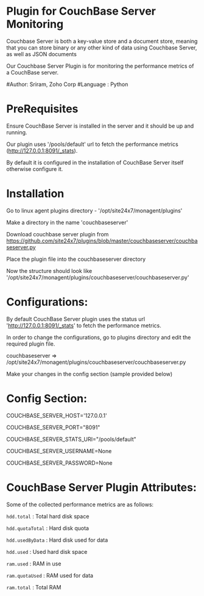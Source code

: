 
Plugin for CouchBase Server Monitoring
==============================

Couchbase Server is both a key-value store and a document store, meaning that you can store binary or any other kind of data using Couchbase Server, as well as JSON documents

Our Couchbase Server Plugin is for monitoring the performance metrics of a CouchBase server. 

#Author: Sriram, Zoho Corp
#Language : Python  

PreRequisites
=============

Ensure CouchBase Server is installed in the server and it should be up and running.

Our plugin uses '/pools/default' url to fetch the performance metrics (http://127.0.0.1:8091/_stats).

By default it is configured in the installation of CouchBase Server itself otherwise configure it.

Installation
=============

Go to linux agent plugins directory - '/opt/site24x7/monagent/plugins'

Make a directory in the name 'couchbaseserver'

Download couchbase server plugin from https://github.com/site24x7/plugins/blob/master/couchbaseserver/couchbaseserver.py

Place the plugin file into the couchbaseserver directory

Now the structure should look like '/opt/site24x7/monagent/plugins/couchbaseserver/couchbaseserver.py'


Configurations:
==============

By default CouchBase Server plugin uses the status url 'http://127.0.0.1:8091/_stats' to fetch the performance metrics.

In order to change the configurations, go to plugins directory and edit the required plugin file.

couchbaseserver => /opt/site24x7/monagent/plugins/couchbaseserver/couchbaseserver.py

Make your changes in the config section (sample provided below)


Config Section:
==============

COUCHBASE_SERVER_HOST='127.0.0.1'

COUCHBASE_SERVER_PORT="8091"

COUCHBASE_SERVER_STATS_URI="/pools/default"

COUCHBASE_SERVER_USERNAME=None

COUCHBASE_SERVER_PASSWORD=None


CouchBase Server Plugin Attributes:
===================================

Some of the collected performance metrics are as follows:

`hdd.total` : Total hard disk space

`hdd.quotaTotal` : Hard disk quota

`hdd.usedByData` : Hard disk used for data

`hdd.used` : Used hard disk space

`ram.used` : RAM in use

`ram.quotaUsed` : RAM used for data

`ram.total` : Total RAM